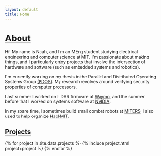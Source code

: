```yaml
---
layout: default
title: Home
---
```


# [About](#about)
Hi! My name is Noah, and I'm an MEng student studying electrical engineering and
computer science at MIT. I'm passionate about making things, and I particularly
enjoy projects that involve the intersection of hardware and software (such as
embedded systems and robotics).

I'm currently working on my thesis in the Parallel and Distributed Operating
Systems Group [(PDOS)](https://pdos.csail.mit.edu/). My research revolves around
verifying security properties of computer processors.

Last summer I worked on LIDAR firmware at [Waymo](https://waymo.com/), and the
summer before that I worked on systems software at
[NVIDIA](https://www.nvidia.com/en-us/).

In my spare time, I sometimes build small combat robots at
[MITERS](http://miters.mit.edu/). I also used to help organize
[HackMIT](https://hackmit.org).

## [Projects](#projects)
{% for project in site.data.projects %}
{% include project.html project=project %}
{% endfor %}
